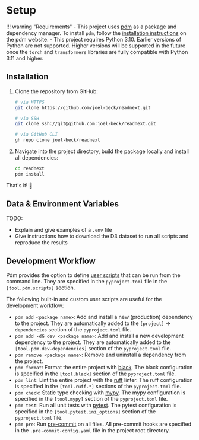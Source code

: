 # Setup

!!! warning "Requirements"
    -   This project uses [pdm](https://pdm.fming.dev/) as a package and dependency manager.
        To install `pdm`, follow the [installation instructions](https://pdm.fming.dev/latest/#installation) on the pdm website.
    -   This project requires Python 3.10.
        Earlier versions of Python are not supported.
        Higher versions will be supported in the future once the `torch` and `transformers` libraries are fully compatible with Python 3.11 and higher.



## Installation

1. Clone the repository from GitHub:

    ```bash
    # via HTTPS
    git clone https://github.com/joel-beck/readnext.git

    # via SSH
    git clone ssh://git@github.com:joel-beck/readnext.git

    # via GitHub CLI
    gh repo clone joel-beck/readnext
    ```

2. Navigate into the project directory, build the package locally and install all dependencies:

    ```bash
    cd readnext
    pdm install
    ```

That's it! 🎉


## Data & Environment Variables

TODO:
- Explain and give examples of a `.env` file
- Give instructions how to download the D3 dataset to run all scripts and reproduce the results

## Development Workflow

Pdm provides the option to define [user scripts](https://pdm.fming.dev/latest/usage/scripts/) that can be run from the command line.
They are specified in the `pyproject.toml` file in the `[tool.pdm.scripts]` section.

The following built-in and custom user scripts are useful for the development workflow:

-  `pdm add <package name>`: Add and install a new (production) dependency to the project.
    They are automatically added to the `[project]` -> `dependencies` section of the `pyproject.toml` file.
-  `pdm add -dG dev <package name>`: Add and install a new development dependency to the project.
    They are automatically added to the `[tool.pdm.dev-dependencies]` section of the `pyproject.toml` file.
-  `pdm remove <package name>`: Remove and uninstall a dependency from the project.
-  `pdm format`: Format the entire project with [black](https://github.com/psf/black).
    The black configuration is specified in the `[tool.black]` section of the `pyproject.toml` file.
-  `pdm lint`: Lint the entire project with the [ruff](https://github.com/charliermarsh/ruff) linter.
    The ruff configuration is specified in the `[tool.ruff.*]` sections of the `pyproject.toml` file.
-  `pdm check`: Static type checking with [mypy](https://github.com/python/mypy).
    The mypy configuration is specified in the `[tool.mypy]` section of the `pyproject.toml` file.
-  `pdm test`: Run all unit tests with [pytest](https://github.com/pytest-dev/pytest).
    The pytest configuration is specified in the `[tool.pytest.ini_options]` section of the `pyproject.toml` file.
-  `pdm pre`: Run [pre-commit](https://github.com/pre-commit/pre-commit) on all files.
    All pre-commit hooks are specified in the `.pre-commit-config.yaml` file in the project root directory.

